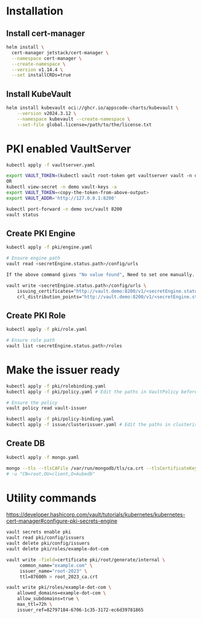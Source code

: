 # Installation

## Install cert-manager
```bash
helm install \
  cert-manager jetstack/cert-manager \
  --namespace cert-manager \
  --create-namespace \
  --version v1.14.4 \
  --set installCRDs=true
```

## Install KubeVault
```bash
helm install kubevault oci://ghcr.io/appscode-charts/kubevault \
    --version v2024.3.12 \
    --namespace kubevault --create-namespace \
    --set-file global.license=/path/to/the/license.txt
```

# PKI enabled VaultServer
```bash
kubectl apply -f vaultserver.yaml
```

```bash
export VAULT_TOKEN=(kubectl vault root-token get vaultserver vault -n demo --value-only)
OR
kubectl view-secret -n demo vault-keys -a
export VAULT_TOKEN=<copy-the-token-from-above-output>
export VAULT_ADDR='http://127.0.0.1:8200'

kubectl port-forward -n demo svc/vault 8200
vault status
```


## Create PKI Engine
```bash
kubectl apply -f pki/engine.yaml

# Ensure engine path
vault read <secretEngine.status.path>/config/urls

If the above command gives "No value found", Need to set one manually.

vault write <secretEngine.status.path>/config/urls \
    issuing_certificates="http://vault.demo:8200/v1/<secretEngine.status.path>/ca" \
    crl_distribution_points="http://vault.demo:8200/v1/<secretEngine.status.path>/crl"
```

## Create PKI Role
```bash
kubectl apply -f pki/role.yaml

# Ensure role path
vault list <secretEngine.status.path>/roles
```

# Make the issuer ready
```bash
kubectl apply -f pki/rolebinding.yaml 
kubectl apply -f pki/policy.yaml # Edit the paths in VaultPolicy before applying

# Ensure the policy
vault policy read vault-issuer

kubectl apply -f pki/policy-binding.yaml
kubectl apply -f issue/clusterissuer.yaml # Edit the paths in clusterissuer before applying
``` 

## Create DB
```bash
kubectl apply -f mongo.yaml

mongo --tls --tlsCAFile /var/run/mongodb/tls/ca.crt --tlsCertificateKeyFile /var/run/mongodb/tls/client.pem --authenticationMechanism MONGODB-X509 --authenticationDatabase='$external'
# -u "CN=root,OU=client,O=kubedb"
```


# Utility commands

https://developer.hashicorp.com/vault/tutorials/kubernetes/kubernetes-cert-manager#configure-pki-secrets-engine



```bash
vault secrets enable pki
vault read pki/config/issuers
vault delete pki/config/issuers
vault delete pki/roles/example-dot-com
```

```bash
vault write -field=certificate pki/root/generate/internal \
     common_name="example.com" \
     issuer_name="root-2023" \
     ttl=87600h > root_2023_ca.crt
```


```bash
vault write pki/roles/example-dot-com \
    allowed_domains=example-dot-com \
    allow_subdomains=true \
    max_ttl=72h \
    issuer_ref=82797184-6706-1c35-3172-ec6d39781865
```
